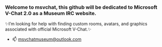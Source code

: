 ### Welcome to msvchat, this github will be dedicated to Microsoft V-Chat 2.0 as a Museum IRC website.
✨I’m looking for help with finding custom rooms, avatars, and graphics associated with official Microsoft V-Chat.✨
- 📫 <a>msvchatmuseum@outlook.com</a>
